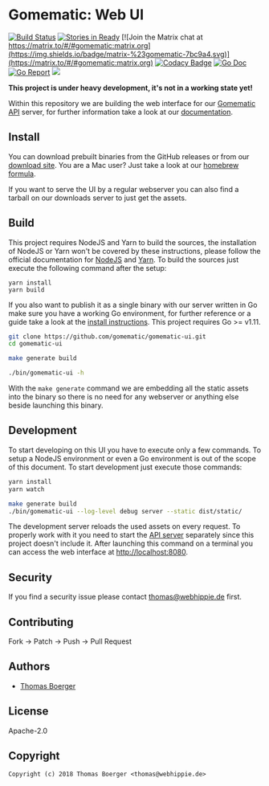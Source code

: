 # Gomematic: Web UI

[![Build Status](http://drone.gomematic.tech/api/badges/gomematic/gomematic-ui/status.svg)](http://drone.gomematic.tech/gomematic/gomematic-ui)
[![Stories in Ready](https://badge.waffle.io/gomematic/gomematic-api.svg?label=ready&title=Ready)](http://waffle.io/gomematic/gomematic-api)
[![Join the Matrix chat at https://matrix.to/#/#gomematic:matrix.org](https://img.shields.io/badge/matrix-%23gomematic-7bc9a4.svg)](https://matrix.to/#/#gomematic:matrix.org)
[![Codacy Badge](https://api.codacy.com/project/badge/Grade/95976eab62b043c682ced6bda5b9021e)](https://www.codacy.com/app/gomematic/gomematic-ui?utm_source=github.com&amp;utm_medium=referral&amp;utm_content=gomematic/gomematic-ui&amp;utm_campaign=Badge_Grade)
[![Go Doc](https://godoc.org/github.com/gomematic/gomematic-ui/server?status.svg)](http://godoc.org/github.com/gomematic/gomematic-ui/server)
[![Go Report](http://goreportcard.com/badge/github.com/gomematic/gomematic-ui)](http://goreportcard.com/report/github.com/gomematic/gomematic-ui)
[![](https://images.microbadger.com/badges/image/gomematic/gomematic-ui.svg)](http://microbadger.com/images/gomematic/gomematic-ui "Get your own image badge on microbadger.com")

**This project is under heavy development, it's not in a working state yet!**

Within this repository we are building the web interface for our [Gomematic API](https://github.com/gomematic/gomematic-api) server, for further information take a look at our [documentation](https://gomematic.tech).


## Install

You can download prebuilt binaries from the GitHub releases or from our [download site](http://dl.gomematic.tech/ui). You are a Mac user? Just take a look at our [homebrew formula](https://github.com/gomematic/homebrew-gomematic).

If you want to serve the UI by a regular webserver you can also find a tarball on our downloads server to just get the assets.


## Build

This project requires NodeJS and Yarn to build the sources, the installation of NodeJS or Yarn won't be covered by these instructions, please follow the official documentation for [NodeJS](https://nodejs.org/en/download/package-manager/) and [Yarn](https://yarnpkg.com/lang/en/docs/install/). To build the sources just execute the following command after the setup:

```
yarn install
yarn build
```

If you also want to publish it as a single binary with our server written in Go make sure you have a working Go environment, for further reference or a guide take a look at the [install instructions](http://golang.org/doc/install.html). This project requires Go >= v1.11.

```bash
git clone https://github.com/gomematic/gomematic-ui.git
cd gomematic-ui

make generate build

./bin/gomematic-ui -h
```

With the `make generate` command we are embedding all the static assets into the binary so there is no need for any webserver or anything else beside launching this binary.


## Development

To start developing on this UI you have to execute only a few commands. To setup a NodeJS environment or even a Go environment is out of the scope of this document. To start development just execute those commands:

```bash
yarn install
yarn watch

make generate build
./bin/gomematic-ui --log-level debug server --static dist/static/
```

The development server reloads the used assets on every request. To properly work with it you need to start the [API server](https://github.com/gomematic/gomematic-api) separately since this project doesn't include it. After launching this command on a terminal you can access the web interface at [http://localhost:8080](http://localhost:8080).


## Security

If you find a security issue please contact thomas@webhippie.de first.


## Contributing

Fork -> Patch -> Push -> Pull Request


## Authors

* [Thomas Boerger](https://github.com/tboerger)


## License

Apache-2.0


## Copyright

```
Copyright (c) 2018 Thomas Boerger <thomas@webhippie.de>
```
